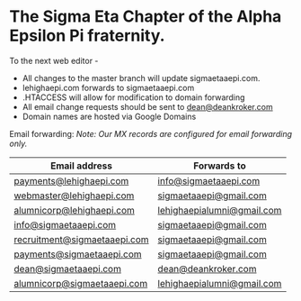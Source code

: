 # The Sigma Eta Chapter of the Alpha Epsilon Pi fraternity.

To the next web editor - 
  * All changes to the master branch will  update sigmaetaaepi.com. 
  * lehighaepi.com forwards to sigmaetaaepi.com
  * .HTACCESS will allow for modification to domain forwarding 
  * All email change requests should be sent to dean@deankroker.com
  * Domain names are hosted via Google Domains

Email forwarding:
_Note: Our MX records are configured for email forwarding only._

| Email address | Forwards to |
| ----------------------- | --------------- |
| payments@lehighaepi.com | info@sigmaetaaepi.com |
| webmaster@lehighaepi.com | sigmaetaaepi@gmail.com |
| alumnicorp@lehighaepi.com | lehighaepialumni@gmail.com |
| info@sigmaetaaepi.com | sigmaetaaepi@gmail.com |
| recruitment@sigmaetaaepi.com | sigmaetaaepi@gmail.com |
| payments@sigmaetaaepi.com | sigmaetaaepi@gmail.com |
| dean@sigmaetaaepi.com | dean@deankroker.com |
| alumnicorp@sigmaetaaepi.com | lehighaepialumni@gmail.com |
